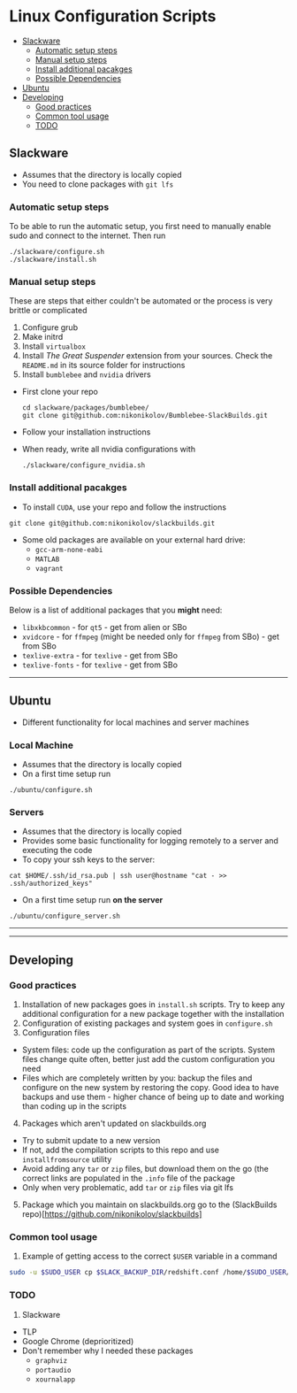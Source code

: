 # Linux Configuration Scripts

* [Slackware](#slackware)
  * [Automatic setup steps](#slackware-1)
  * [Manual setup steps](#slackware-2)
  * [Install additional pacakges](#slackware-3)
  * [Possible Dependencies](#slackware-4)
* [Ubuntu](#ubuntu)
* [Developing](#developing)
  * [Good practices](#dev-1)
  * [Common tool usage](#dev-2)
  * [TODO](#dev-3)

## Slackware
- Assumes that the directory is locally copied
- You need to clone packages with `git lfs`

### Automatic setup steps

To be able to run the automatic setup, you first need to manually enable sudo and connect to the internet. Then run
```
./slackware/configure.sh
./slackware/install.sh
```

### Manual setup steps

These are steps that either couldn't be automated or the process is very brittle or complicated
1. Configure grub
2. Make initrd
3. Install `virtualbox`
3. Install *The Great Suspender* extension from your sources. Check the `README.md` in its source folder for instructions
4. Install `bumblebee` and `nvidia` drivers
  - First clone your repo
    
    ```
    cd slackware/packages/bumblebee/
    git clone git@github.com:nikonikolov/Bumblebee-SlackBuilds.git
    ```
  
  - Follow your installation instructions
  - When ready, write all nvidia configurations with
    
    ```
    ./slackware/configure_nvidia.sh
    ```

### Install additional pacakges

- To install `CUDA`, use your repo and follow the instructions
```
git clone git@github.com:nikonikolov/slackbuilds.git
```

- Some old packages are available on your external hard drive:
  - `gcc-arm-none-eabi`
  - `MATLAB`
  - `vagrant`

### Possible Dependencies

Below is a list of additional packages that you **might** need:
- `libxkbcommon` - for `qt5` - get from alien or SBo
- `xvidcore` - for `ffmpeg` (might be needed only for `ffmpeg` from SBo) - get from SBo
- `texlive-extra` - for `texlive` - get from SBo
- `texlive-fonts` - for `texlive` - get from SBo


---


## Ubuntu
- Different functionality for local machines and server machines

### Local Machine
- Assumes that the directory is locally copied
- On a first time setup run
```
./ubuntu/configure.sh
```

### Servers
- Assumes that the directory is locally copied
- Provides some basic functionality for logging remotely to a server
and executing the code
- To copy your ssh keys to the server:
```
cat $HOME/.ssh/id_rsa.pub | ssh user@hostname "cat - >> .ssh/authorized_keys"
```
- On a first time setup run **on the server**
```
./ubuntu/configure_server.sh
```

---
---

## Developing

### Good practices
1. Installation of new packages goes in `install.sh` scripts. Try to keep any additional configuration for a new package together with the installation
2. Configuration of existing packages and system goes in `configure.sh`
3. Configuration files
  - System files: code up the configuration as part of the scripts. System files change quite often, better just add the custom configuration you need
  - Files which are completely written by you: backup the files and configure on the new system by restoring the copy. Good idea to have backups and use them - higher chance of being up to date and working than coding up in the scripts
4. Packages which aren't updated on slackbuilds.org
  - Try to submit update to a new version
  - If not, add the compilation scripts to this repo and use `installfromsource` utility
  - Avoid adding any `tar` or `zip` files, but download them on the go (the correct links are populated in the `.info` file of the package
  - Only when very problematic, add `tar` or `zip` files via git lfs
5. Package which you maintain on slackbuilds.org go to the (SlackBuilds repo)[https://github.com/nikonikolov/slackbuilds]

### Common tool usage
1. Example of getting access to the correct `$USER` variable in a command
```bash
sudo -u $SUDO_USER cp $SLACK_BACKUP_DIR/redshift.conf /home/$SUDO_USER/.config/
```

### TODO

1. Slackware
  - TLP
  - Google Chrome (deprioritized)
  - Don't remember why I needed these packages
    - `graphviz`
    - `portaudio`
    - `xournalapp`